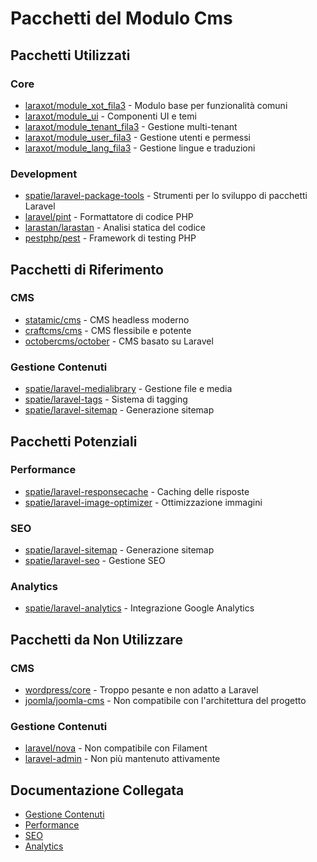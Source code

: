 # Pacchetti del Modulo Cms

## Pacchetti Utilizzati

### Core
- [laraxot/module_xot_fila3](../Xot/project_docs/packages.md) - Modulo base per funzionalità comuni
- [laraxot/module_ui](../UI/project_docs/packages.md) - Componenti UI e temi
- [laraxot/module_tenant_fila3](../Tenant/project_docs/packages.md) - Gestione multi-tenant
- [laraxot/module_user_fila3](../User/project_docs/packages.md) - Gestione utenti e permessi
- [laraxot/module_lang_fila3](../Lang/project_docs/packages.md) - Gestione lingue e traduzioni

### Development
- [spatie/laravel-package-tools](https://github.com/spatie/laravel-package-tools) - Strumenti per lo sviluppo di pacchetti Laravel
- [laravel/pint](https://github.com/laravel/pint) - Formattatore di codice PHP
- [larastan/larastan](https://github.com/larastan/larastan) - Analisi statica del codice
- [pestphp/pest](https://pestphp.com/) - Framework di testing PHP

## Pacchetti di Riferimento

### CMS
- [statamic/cms](https://statamic.com/) - CMS headless moderno
- [craftcms/cms](https://craftcms.com/) - CMS flessibile e potente
- [octobercms/october](https://octobercms.com/) - CMS basato su Laravel

### Gestione Contenuti
- [spatie/laravel-medialibrary](https://github.com/spatie/laravel-medialibrary) - Gestione file e media
- [spatie/laravel-tags](https://github.com/spatie/laravel-tags) - Sistema di tagging
- [spatie/laravel-sitemap](https://github.com/spatie/laravel-sitemap) - Generazione sitemap

## Pacchetti Potenziali

### Performance
- [spatie/laravel-responsecache](https://github.com/spatie/laravel-responsecache) - Caching delle risposte
- [spatie/laravel-image-optimizer](https://github.com/spatie/laravel-image-optimizer) - Ottimizzazione immagini

### SEO
- [spatie/laravel-sitemap](https://github.com/spatie/laravel-sitemap) - Generazione sitemap
- [spatie/laravel-seo](https://github.com/spatie/laravel-seo) - Gestione SEO

### Analytics
- [spatie/laravel-analytics](https://github.com/spatie/laravel-analytics) - Integrazione Google Analytics

## Pacchetti da Non Utilizzare

### CMS
- [wordpress/core](https://wordpress.org/) - Troppo pesante e non adatto a Laravel
- [joomla/joomla-cms](https://www.joomla.org/) - Non compatibile con l'architettura del progetto

### Gestione Contenuti
- [laravel/nova](https://nova.laravel.com/) - Non compatibile con Filament
- [laravel-admin](https://github.com/z-song/laravel-admin) - Non più mantenuto attivamente

## Documentazione Collegata

- [Gestione Contenuti](packages/content-management.md)
- [Performance](packages/performance.md)
- [SEO](packages/seo.md)
- [Analytics](packages/analytics.md) 
